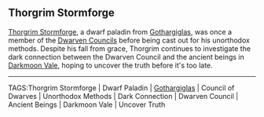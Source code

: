 ## Thorgrim Stormforge

[Thorgrim Stormforge](../People/Thorgrim_Stormforge.md), a dwarf paladin from [Gothargiglas](../Places/Gothargiglas.md), was once a member of the [Dwarven Councils](Dwarven%20Councils.md) before being cast out for his unorthodox methods. Despite his fall from grace, Thorgrim continues to investigate the dark connection between the Dwarven Council and the ancient beings in [Darkmoon Vale](../Places/Darkmoon_Vale.md), hoping to uncover the truth before it's too late.


---

TAGS:Thorgrim Stormforge | Dwarf Paladin | [Gothargiglas](Gothargiglas.md) | Council of Dwarves | Unorthodox Methods | Dark Connection | Dwarven Council | Ancient Beings | Darkmoon Vale | Uncover Truth
